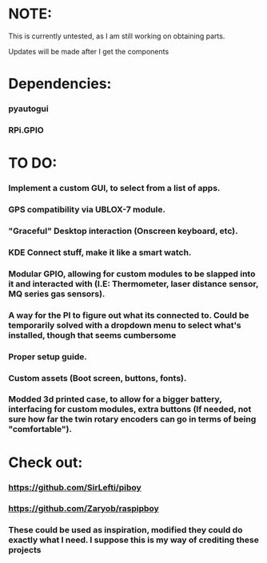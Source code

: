 # NOTE:
This is currently untested, as I am still working on obtaining parts. 

Updates will be made after I get the components

# Dependencies:
### pyautogui
### RPi.GPIO

# TO DO:

### Implement a custom GUI, to select from a list of apps.
### GPS compatibility via UBLOX-7 module.
### "Graceful" Desktop interaction (Onscreen keyboard, etc).
### KDE Connect stuff, make it like a smart watch.
### Modular GPIO, allowing for custom modules to be slapped into it and interacted with (I.E: Thermometer, laser distance sensor, MQ series gas sensors).
### A way for the PI to figure out what its connected to. Could be temporarily solved with a dropdown menu to select what's installed, though that seems cumbersome
### Proper setup guide.
### Custom assets (Boot screen, buttons, fonts).
### Modded 3d printed case, to allow for a bigger battery, interfacing for custom modules, extra buttons (If needed, not sure how far the twin rotary encoders can go in terms of being "comfortable").

# Check out:

### https://github.com/SirLefti/piboy
### https://github.com/Zaryob/raspipboy
### These could be used as inspiration, modified they could do exactly what I need. I suppose this is my way of crediting these projects
